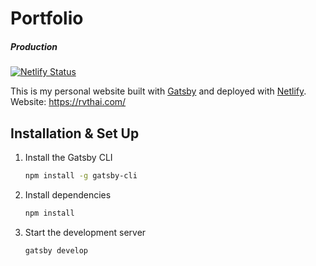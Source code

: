 # Portfolio

##### Production

[![Netlify Status](https://api.netlify.com/api/v1/badges/7db468ee-d9c0-4552-97c5-4724734612bd/deploy-status)](https://app.netlify.com/sites/rvthai/deploys)

This is my personal website built with [Gatsby](https://www.gatsbyjs.com/) and deployed with [Netlify](https://www.netlify.com/).
Website: https://rvthai.com/

## Installation & Set Up

1. Install the Gatsby CLI

   ```sh
   npm install -g gatsby-cli
   ```

2. Install dependencies

   ```sh
   npm install
   ```

3. Start the development server

   ```sh
   gatsby develop
   ```
